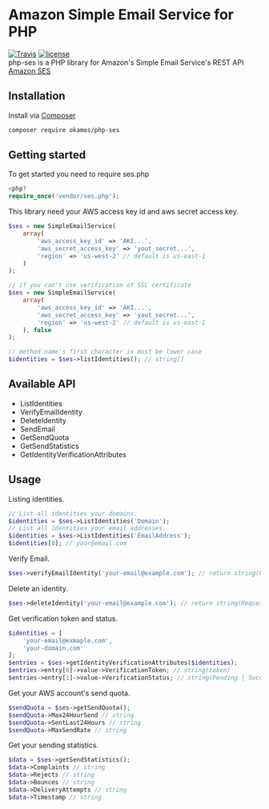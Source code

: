 # Amazon Simple Email Service for PHP
[![Travis](https://travis-ci.org/okamos/php-ses.svg?branch=master)]()
[![license](https://img.shields.io/github/license/okamos/php-ses.svg)]()  
php-ses is a PHP library for Amazon's Simple Email Service's REST API [Amazon SES](https://aws.amazon.com/ses/)

## Installation
Install via [Composer](https://getcomposer.org/)

```bash
composer require okamos/php-ses
```

## Getting started
To get started you need to require ses.php

```php
<php?
require_once('vendor/ses.php');
```

This library need your AWS access key id and aws secret access key.

```php
$ses = new SimpleEmailService(
    array(
        'aws_access_key_id' => 'AKI...',
        'aws_secret_access_key' => 'yout_secret...',
        'region' => 'us-west-2' // default is us-east-1
    )
);

// if you can't use verification of SSL certificate
$ses = new SimpleEmailService(
    array(
        'aws_access_key_id' => 'AKI...',
        'aws_secret_access_key' => 'yout_secret...',
        'region' => 'us-west-2' // default is us-east-1
    ), false
);

// method name's first character is must be lower case
$identities = $ses->listIdentities(); // string[]
```

## Available API
* ListIdentities
* VerifyEmailIdentity
* DeleteIdentity
* SendEmail
* GetSendQuota
* GetSendStatistics
* GetIdentityVerificationAttributes

## Usage

Listing identities.

```php
// List all identities your domains.
$identities = $ses->ListIdentities('Domain');
// List all identities your email addresses.
$identities = $ses->ListIdentities('EmailAddress');
$identities[0]; // your@email.com
```

Verify Email.

```php
$ses->verifyEmailIdentity('your-email@example.com'); // return string(RequestId)
```

Delete an identity.

```php
$ses->deleteIdentity('your-email@example.com'); // return string(RequestId)
```

Get verification token and status.

```php
$identities = [
    'your-email@exmaple.com',
    'your-domain.com'
];
$entries = $ses->getIdentityVerificationAttributes($identities);
$entries->entry[0]->value->VerificationToken; // string(token)
$entries->entry[1]->value->VerificationStatus; // string(Pending | Success | Failed | TemporaryFailure)
```

Get your AWS account's send quota.

```php
$sendQuota = $ses->getSendQuota();
$sendQuota->Max24HourSend // string
$sendQuota->SentLast24Hours // string
$sendQuota->MaxSendRate // string
```

Get your sending statistics.

```php
$data = $ses->getSendStatistics();
$data->Complaints // string
$data->Rejects // string
$data->Bounces // string
$data->DeliveryAttempts // string
$data->Timestamp // string
```
